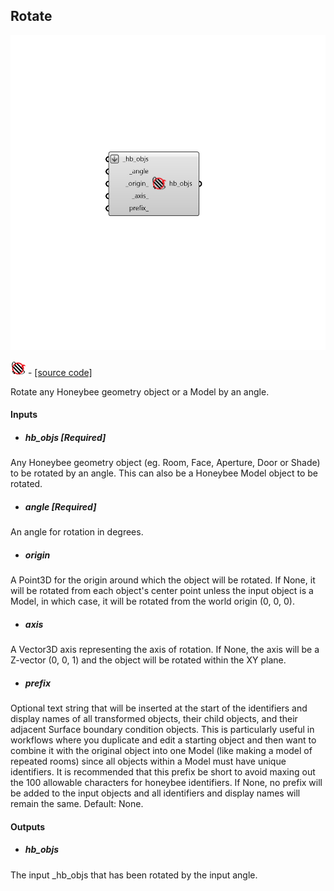 ## Rotate

![](../../images/components/Rotate.png)

![](../../images/icons/Rotate.png) - [[source code]](https://github.com/ladybug-tools/honeybee-grasshopper-core/blob/master/ladybug_grasshopper/src//HB%20Rotate.py)


Rotate any Honeybee geometry object or a Model by an angle. 



#### Inputs
* ##### hb_objs [Required]
Any Honeybee geometry object (eg. Room, Face, Aperture, Door or Shade) to be rotated by an angle. This can also be a Honeybee Model object to be rotated. 
* ##### angle [Required]
An angle for rotation in degrees. 
* ##### origin 
A Point3D for the origin around which the object will be rotated. If None,  it will be rotated from each object's center point unless the input object is a Model, in which case, it will be rotated from the world origin (0, 0, 0). 
* ##### axis 
A Vector3D axis representing the axis of rotation. If None, the axis will be a Z-vector (0, 0, 1) and the object will be rotated within the XY plane. 
* ##### prefix 
Optional text string that will be inserted at the start of the identifiers and display names of all transformed objects, their child objects, and their adjacent Surface boundary condition objects. This is particularly useful in workflows where you duplicate and edit a starting object and then want to combine it with the original object into one Model (like making a model of repeated rooms) since all objects within a Model must have unique identifiers. It is recommended that this prefix be short to avoid maxing out the 100 allowable characters for honeybee identifiers. If None, no prefix will be added to the input objects and all identifiers and display names will remain the same. Default: None. 

#### Outputs
* ##### hb_objs
The input _hb_objs that has been rotated by the input angle. 